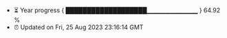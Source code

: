 - ⏳ Year progress { ███████████████████▁▁▁▁▁▁▁▁▁▁▁ } 64.92 %
- ⏰ Updated on Fri, 25 Aug 2023 23:16:14 GMT

